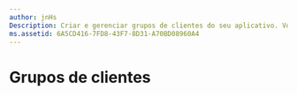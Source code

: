 ```yaml
---
author: jnHs
Description: Criar e gerenciar grupos de clientes do seu aplicativo. Você pode criar segmentos para um determinado conjunto de clientes de um aplicativo ou grupos de versão de pré-lançamento para usar com o pacote de pré-lançamento.
ms.assetid: 6A5CD416-7FD8-43F7-8D31-A70BD08960A4
---
```


# Grupos de clientes






<!--HONumber=May16_HO2-->


